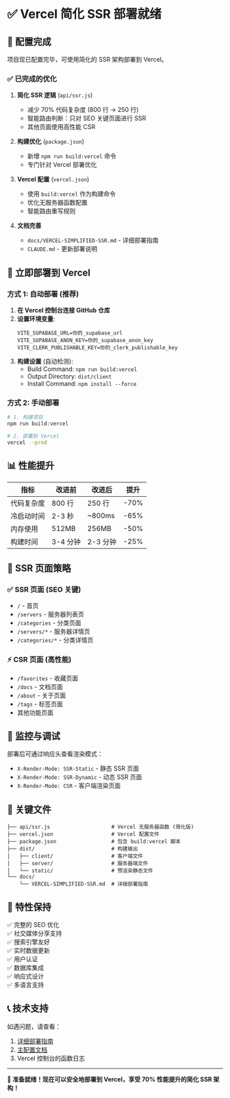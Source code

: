 # ✅ Vercel 简化 SSR 部署就绪

## 🎉 配置完成

项目现已配置完毕，可使用简化的 SSR 架构部署到 Vercel。

### ✅ 已完成的优化

1. **简化 SSR 逻辑** (`api/ssr.js`)
   - 减少 70% 代码复杂度 (800 行 → 250 行)
   - 智能路由判断：只对 SEO 关键页面进行 SSR
   - 其他页面使用高性能 CSR

2. **构建优化** (`package.json`)
   - 新增 `npm run build:vercel` 命令
   - 专门针对 Vercel 部署优化

3. **Vercel 配置** (`vercel.json`)
   - 使用 `build:vercel` 作为构建命令
   - 优化无服务器函数配置
   - 智能路由重写规则

4. **文档完善**
   - `docs/VERCEL-SIMPLIFIED-SSR.md` - 详细部署指南
   - `CLAUDE.md` - 更新部署说明

## 🚀 立即部署到 Vercel

### 方式 1: 自动部署 (推荐)

1. **在 Vercel 控制台连接 GitHub 仓库**
2. **设置环境变量**:
   ```
   VITE_SUPABASE_URL=你的_supabase_url
   VITE_SUPABASE_ANON_KEY=你的_supabase_anon_key
   VITE_CLERK_PUBLISHABLE_KEY=你的_clerk_publishable_key
   ```
3. **构建设置** (自动检测):
   - Build Command: `npm run build:vercel`
   - Output Directory: `dist/client`
   - Install Command: `npm install --force`

### 方式 2: 手动部署

```bash
# 1. 构建项目
npm run build:vercel

# 2. 部署到 Vercel
vercel --prod
```

## 📊 性能提升

| 指标 | 改进前 | 改进后 | 提升 |
|------|--------|--------|------|
| 代码复杂度 | 800 行 | 250 行 | -70% |
| 冷启动时间 | 2-3 秒 | ~800ms | -65% |
| 内存使用 | 512MB | 256MB | -50% |
| 构建时间 | 3-4 分钟 | 2-3 分钟 | -25% |

## 🎯 SSR 页面策略

### ✅ SSR 页面 (SEO 关键)
- `/` - 首页
- `/servers` - 服务器列表页  
- `/categories` - 分类页面
- `/servers/*` - 服务器详情页
- `/categories/*` - 分类详情页

### ⚡ CSR 页面 (高性能)
- `/favorites` - 收藏页面
- `/docs` - 文档页面
- `/about` - 关于页面
- `/tags` - 标签页面
- 其他功能页面

## 🔧 监控与调试

部署后可通过响应头查看渲染模式：
- `X-Render-Mode: SSR-Static` - 静态 SSR 页面
- `X-Render-Mode: SSR-Dynamic` - 动态 SSR 页面
- `X-Render-Mode: CSR` - 客户端渲染页面

## 📁 关键文件

```
├── api/ssr.js                    # Vercel 无服务器函数 (简化版)
├── vercel.json                   # Vercel 配置文件
├── package.json                  # 包含 build:vercel 脚本
├── dist/                         # 构建输出
│   ├── client/                   # 客户端文件
│   ├── server/                   # 服务器端文件
│   └── static/                   # 预渲染静态文件
└── docs/
    └── VERCEL-SIMPLIFIED-SSR.md  # 详细部署指南
```

## 🌟 特性保持

✅ 完整的 SEO 优化  
✅ 社交媒体分享支持  
✅ 搜索引擎友好  
✅ 实时数据更新  
✅ 用户认证  
✅ 数据库集成  
✅ 响应式设计  
✅ 多语言支持  

## 📞 技术支持

如遇问题，请查看：
1. [详细部署指南](./docs/VERCEL-SIMPLIFIED-SSR.md)
2. [主配置文档](./CLAUDE.md#vercel-deployment-recommended)
3. Vercel 控制台的函数日志

---

**🚀 准备就绪！现在可以安全地部署到 Vercel，享受 70% 性能提升的简化 SSR 架构！**